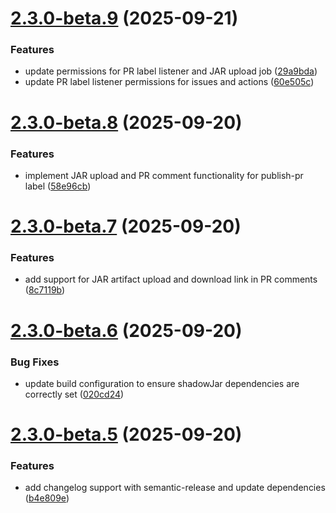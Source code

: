 # [2.3.0-beta.9](https://github.com/OneLiteFeatherNET/AntiRedstoneClock-Remastered/compare/v2.3.0-beta.8...v2.3.0-beta.9) (2025-09-21)


### Features

* update permissions for PR label listener and JAR upload job ([29a9bda](https://github.com/OneLiteFeatherNET/AntiRedstoneClock-Remastered/commit/29a9bda16a9a418542d15b9ea2d15580c8312edd))
* update PR label listener permissions for issues and actions ([60e505c](https://github.com/OneLiteFeatherNET/AntiRedstoneClock-Remastered/commit/60e505c24462260cbfbc0169a25c90d0893421c5))

# [2.3.0-beta.8](https://github.com/OneLiteFeatherNET/AntiRedstoneClock-Remastered/compare/v2.3.0-beta.7...v2.3.0-beta.8) (2025-09-20)


### Features

* implement JAR upload and PR comment functionality for publish-pr label ([58e96cb](https://github.com/OneLiteFeatherNET/AntiRedstoneClock-Remastered/commit/58e96cbaddb688ad4f0b795b2a7202ed8332090d))

# [2.3.0-beta.7](https://github.com/OneLiteFeatherNET/AntiRedstoneClock-Remastered/compare/v2.3.0-beta.6...v2.3.0-beta.7) (2025-09-20)


### Features

* add support for JAR artifact upload and download link in PR comments ([8c7119b](https://github.com/OneLiteFeatherNET/AntiRedstoneClock-Remastered/commit/8c7119b0c4f31db9ade3ae7005a285735dfacbd7))

# [2.3.0-beta.6](https://github.com/OneLiteFeatherNET/AntiRedstoneClock-Remastered/compare/v2.3.0-beta.5...v2.3.0-beta.6) (2025-09-20)


### Bug Fixes

* update build configuration to ensure shadowJar dependencies are correctly set ([020cd24](https://github.com/OneLiteFeatherNET/AntiRedstoneClock-Remastered/commit/020cd24b9a441c3ec7f38b72c58fd4da3787230e))

# [2.3.0-beta.5](https://github.com/OneLiteFeatherNET/AntiRedstoneClock-Remastered/compare/v2.3.0-beta.4...v2.3.0-beta.5) (2025-09-20)


### Features

* add changelog support with semantic-release and update dependencies ([b4e809e](https://github.com/OneLiteFeatherNET/AntiRedstoneClock-Remastered/commit/b4e809e99364cf1c88262caba6ced6d6f1047102))

